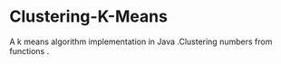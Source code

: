 # Clustering-K-Means
A k means algorithm implementation in Java .Clustering numbers from functions .
